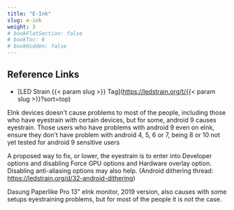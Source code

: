 ```yaml
---
title: "E-Ink"
slug: e-ink
weight: 3
# bookFlatSection: false
# bookToc: 6
# bookHidden: false
---
```


## Reference Links
* [LED Strain {{< param slug >}} Tag](https://ledstrain.org/t/{{< param slug >}}?sort=top)

EInk devices doesn't cause problems to most of the people, including those who have eyestrain with certain devices, but for some, android 9 causes eyestrain.
Those users who have problems with android 9 even on eInk, ensure they don't have problem with android 4, 5, 6 or 7, being 8 or 10 not yet tested for android 9 sensitive users

A proposed way to fix, or lower, the eyestrain is to enter into Developer options and disabling Force GPU options and Hardware overlay option. Disabling anti-aliasing options may also help. (Android dithering thread: https://ledstrain.org/d/32-android-dithering)

Dasung Paperlike Pro 13" eInk monitor, 2019 version, also causes with some setups eyestraining problems, but for most of the people it is not the case.
